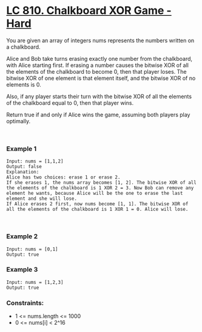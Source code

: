 <!-- <a name="687. Longest Univalue Path - Medium"></a> -->
# [LC 810. Chalkboard XOR Game - Hard](https://leetcode.com/problems/chalkboard-xor-game/description/)

You are given an array of integers nums represents the numbers written on a chalkboard.  

Alice and Bob take turns erasing exactly one number from the chalkboard, with Alice starting first. If erasing a number causes the bitwise XOR of all the elements of the chalkboard to become 0, then that player loses. The bitwise XOR of one element is that element itself, and the bitwise XOR of no elements is 0.  

Also, if any player starts their turn with the bitwise XOR of all the elements of the chalkboard equal to 0, then that player wins.  

Return true if and only if Alice wins the game, assuming both players play optimally.  

<br>

### Example 1
```
Input: nums = [1,1,2]
Output: false
Explanation: 
Alice has two choices: erase 1 or erase 2. 
If she erases 1, the nums array becomes [1, 2]. The bitwise XOR of all the elements of the chalkboard is 1 XOR 2 = 3. Now Bob can remove any element he wants, because Alice will be the one to erase the last element and she will lose. 
If Alice erases 2 first, now nums become [1, 1]. The bitwise XOR of all the elements of the chalkboard is 1 XOR 1 = 0. Alice will lose.
```


<br>

### Example 2
```
Input: nums = [0,1]
Output: true
```

### Example 3
```
Input: nums = [1,2,3]
Output: true
```

### Constraints:

- 1 <= nums.length <= 1000
- 0 <= nums[i] < 2^16